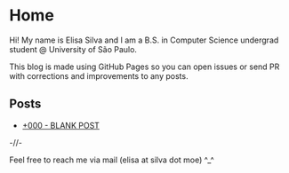 # Home

Hi! My name is Elisa Silva and I am a B.S. in Computer Science undergrad student @ University of São Paulo.

This blog is made using GitHub Pages so you can open issues or send PR with corrections and improvements to any posts.

## Posts

- [+000 - BLANK POST](/posts/blank.html)

-//-

Feel free to reach me via mail (elisa at silva dot moe) ^_^
